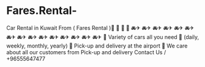# Fares.Rental-
Car Rental in Kuwait  From ( Fares Rental )🔹 🔹 🔹 🔹 🚘✈ 🚘✈ 🚘✈ 🚘✈ 🚘✈ 🚘✈ 🚘✈ 🚘✈ 🚘✈ 🚘✈ 🚘✈ 🚘✈ 🚘✈ 🚘✈ 🚘✈ 🔹 Variety of cars all you need 🔹 (daily, weekly, monthly, yearly) 🔹 Pick-up and delivery at the airport 🔹 We care about all our customers from Pick-up and delivery Contact Us / +96555647477
